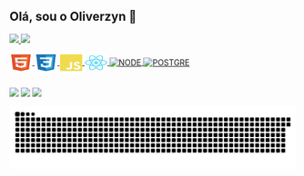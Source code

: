 ## Olá, sou o Oliverzyn 👋

<div>
  <a href="https://github.com/oliver-zyn">
  <img height="180em" src="https://github-readme-stats.vercel.app/api?username=oliver-zyn&show_icons=true&theme=dark&include_all_commits=true&count_private=true&icon_color=#87ceeb"/>
  <img height="180em" src="https://github-readme-stats.vercel.app/api/top-langs/?username=oliver-zyn&layout=compact&langs_count=16&theme=dark"/>
</div>
  
<div style="display: inline_block"><br>
  <img align="center" alt="HTML" height="30" width="40" src="https://raw.githubusercontent.com/devicons/devicon/master/icons/html5/html5-original.svg">
  <img align="center" alt="CSS" height="30" width="40" src="https://raw.githubusercontent.com/devicons/devicon/master/icons/css3/css3-original.svg">
  <img align="center" alt="JS" height="30" width="40" src="https://raw.githubusercontent.com/devicons/devicon/master/icons/javascript/javascript-plain.svg">
  <img align="center" alt="REACT" height="30" width="40" src="https://raw.githubusercontent.com/devicons/devicon/master/icons/react/react-original.svg">
  <img align="center" alt="NODE" height="30" width="40" src="https://cdn.jsdelivr.net/gh/devicons/devicon/icons/nodejs/nodejs-original.svg" />
  <img align="center" alt="POSTGRE" height="30" width="40" src="https://cdn.jsdelivr.net/gh/devicons/devicon/icons/postgresql/postgresql-original.svg" />
</div>
  
  ##
 
<div>
  <a href="https://www.linkedin.com/in/oliver-lohann-mayer-61ab3b215" target="_blank"><img src="https://img.shields.io/badge/-LinkedIn-%230077B5?style=for-the-badge&logo=linkedin&logoColor=white" target="_blank"></a>
  <a href = "mailto:olivermayer15@gmail.com"><img src="https://img.shields.io/badge/-Gmail-%23333?style=for-the-badge&logo=gmail&logoColor=white" target="_blank"></a>
  <a href="https://twitter.com/oliverzyn_" target="twitter"><img src="https://img.shields.io/badge/-twitter-%230077B5?style=for-the-badge&logo=twitter&logoColor=white"   target="twitter"></a>
</div>

![Snake animation](https://github.com/oliver-zyn/oliver-zyn/blob/output/github-contribution-grid-snake.svg)
